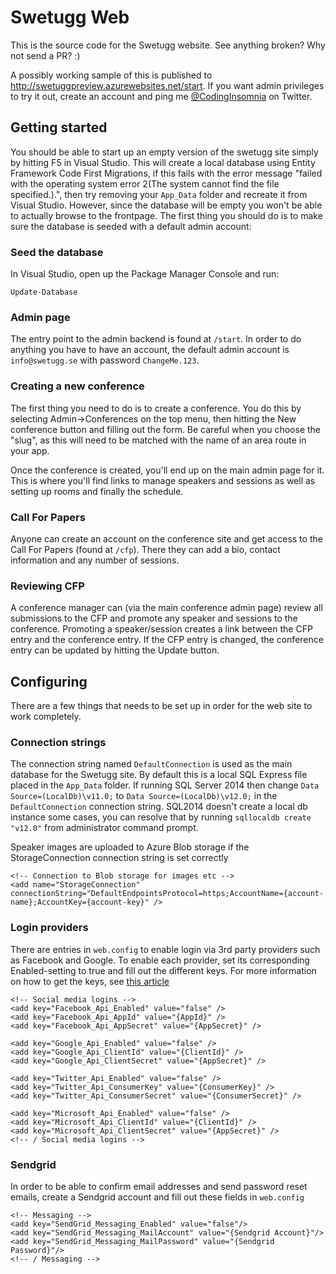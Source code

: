 Swetugg Web
===========

This is the source code for the Swetugg website. See anything broken? Why not send a PR? :)

A possibly working sample of this is published to http://swetuggpreview.azurewebsites.net/start. If you want admin privileges to try it out, create an account and ping me [@CodingInsomnia](https://twitter.com/CodingInsomnia) on Twitter.

Getting started
---------------
You should be able to start up an empty version of the swetugg site simply by hitting F5 in Visual Studio. This will create a local database using Entity Framework Code First Migrations, if this fails with the error message "failed with the operating system error 2(The system cannot find the file specified.).", then try removing your `App_Data` folder and recreate it from Visual Studio. However, since the database will be empty you won't be able to actually browse to the frontpage. The first thing you should do is to make sure the database is seeded with a default admin account:

### Seed the database
In Visual Studio, open up the Package Manager Console and run:

    Update-Database

### Admin page
The entry point to the admin backend is found at `/start`. In order to do anything you have to have an account, the default admin account is `info@swetugg.se` with password `ChangeMe.123`. 

### Creating a new conference
The first thing you need to do is to create a conference. You do this by selecting Admin->Conferences on the top menu, then hitting the New conference button and filling out the form. Be careful when you choose the "slug", as this will need to be matched with the name of an area route in your app. 

Once the conference is created, you'll end up on the main admin page for it. This is where you'll find links to manage speakers and sessions as well as setting up rooms and finally the schedule.

### Call For Papers
Anyone can create an account on the conference site and get access to the Call For Papers (found at `/cfp`). There they can add a bio, contact information and any number of sessions.

### Reviewing CFP
A conference manager can (via the main conference admin page) review all submissions to the CFP and promote any speaker and sessions to the conference. Promoting a speaker/session creates a link between the CFP entry and the conference entry. If the CFP entry is changed, the conference entry can be updated by hitting the Update button.

Configuring
-----------
There are a few things that needs to be set up in order for the web site to work completely.

### Connection strings
The connection string named `DefaultConnection` is used as the main database for the Swetugg site. By default this is a local SQL Express file placed in the `App_Data` folder.
If running SQL Server 2014 then change `Data Source=(LocalDb)\v11.0;` to `Data Source=(LocalDb)\v12.0;` in the `DefaultConnection` connection string. SQL2014 doesn't create a local db instance some cases, you can resolve that by running `sqllocaldb create "v12.0"` from administrator command prompt.

Speaker images are uploaded to Azure Blob storage if the StorageConnection connection string is set correctly

    <!-- Connection to Blob storage for images etc -->
    <add name="StorageConnection" connectionString="DefaultEndpointsProtocol=https;AccountName={account-name};AccountKey={account-key}" />

### Login providers
There are entries in `web.config` to enable login via 3rd party providers such as Facebook and Google. To enable each provider, set its corresponding Enabled-setting to true and fill out the different keys. For more information on how to get the keys, see [this article](http://go.microsoft.com/fwlink/?LinkId=403804)

    <!-- Social media logins -->
    <add key="Facebook_Api_Enabled" value="false" />
    <add key="Facebook_Api_AppId" value="{AppId}" />
    <add key="Facebook_Api_AppSecret" value="{AppSecret}" />

    <add key="Google_Api_Enabled" value="false" />
    <add key="Google_Api_ClientId" value="{ClientId}" />
    <add key="Google_Api_ClientSecret" value="{AppSecret}" />

    <add key="Twitter_Api_Enabled" value="false" />
    <add key="Twitter_Api_ConsumerKey" value="{ConsumerKey}" />
    <add key="Twitter_Api_ConsumerSecret" value="{ConsumerSecret}" />

    <add key="Microsoft_Api_Enabled" value="false" />
    <add key="Microsoft_Api_ClientId" value="{ClientId}" />
    <add key="Microsoft_Api_ClientSecret" value="{AppSecret}" />
    <!-- / Social media logins -->

### Sendgrid
In order to be able to confirm email addresses and send password reset emails, create a Sendgrid account and fill out these fields in `web.config`

    <!-- Messaging -->
    <add key="SendGrid_Messaging_Enabled" value="false"/>
    <add key="SendGrid_Messaging_MailAccount" value="{Sendgrid Account}"/>
    <add key="SendGrid_Messaging_MailPassword" value="{Sendgrid Password}"/>
    <!-- / Messaging -->

